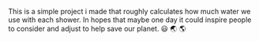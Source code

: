 This is a simple project i made that roughly calculates how much water we use with each shower. In hopes that maybe one day it could inspire people to consider and adjust to help save our planet. 😃 🌏 🌎 
